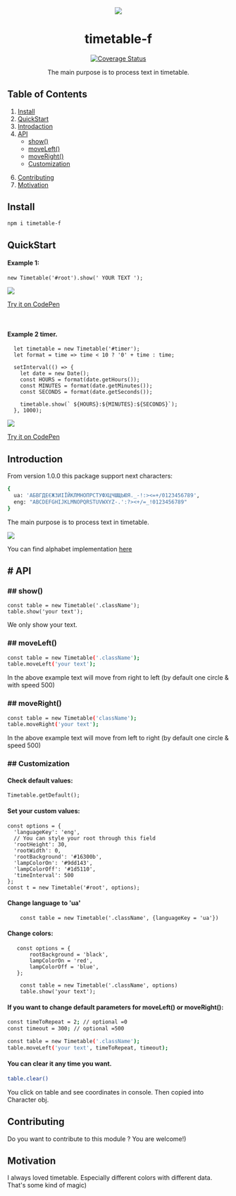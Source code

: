 <div align="center">
<a href="https://github.com/SVladikO/timetable-f">
    <img src="https://github.com/SVladikO/timetable-f/blob/develop/assets/img/icon.png?raw=true">
  </a>

  <h1>timetable-f</h1>
  <a href='https://coveralls.io/github/SVladikO/timetable-f?branch=master'><img src='https://coveralls.io/repos/github/SVladikO/timetable-f/badge.svg?branch=master' alt='Coverage Status' /></a>


   <p>The main purpose is to process text in timetable.</p>
</div>

## Table of Contents

1. [Install](#install)
2. [QuickStart](#quickStart)
2. [Introdaction](#introdaction)
4. [API](#api)
    * [show()](#show)
    * [moveLeft()](#moveLeft)
    * [moveRight()](#moveRight)
    * [Customization](#Customization)

[//]: # (    * [createCharacter]&#40;#createCharacter&#41;)

6. [Contributing](#contributin4)
7. [Motivation](#motivation)

<h2 id='Install'>Install</h2>

```bash
npm i timetable-f
```
<h2 id='quickStart'>QuickStart</h2>
<h4>Example 1:</h4>

```
new Timetable('#root').show(' YOUR TEXT ');
```

<img src="https://github.com/SVladikO/timetable-f/blob/master/assets/img/your_text.png?raw=true">
<br/>
<p>
<a href='https://codepen.io/vlad-serhiychuk/pen/bGvVWdL' target="_blank"> Try it on CodePen</a>
</p>
<br>
<h4>Example 2 timer.</h4>

```
  let timetable = new Timetable('#timer');
  let format = time => time < 10 ? '0' + time : time;

  setInterval(() => {
    let date = new Date();
    const HOURS = format(date.getHours());
    const MINUTES = format(date.getMinutes());
    const SECONDS = format(date.getSeconds());

    timetable.show(` ${HOURS}:${MINUTES}:${SECONDS}`);
  }, 1000);
```

<img src="https://github.com/SVladikO/timetable-f/blob/master/assets/img/timer.png?raw=true">

<p><a href='https://codepen.io/vlad-serhiychuk/pen/XWEmRXL' target="_blank"> Try it on CodePen</a></p>



<h2 id='introdaction'>Introduction</h2>
<p>    
    From version 1.0.0 this package support next characters:
</p>

```bash
{
  ua: 'АБВГДЕЄЖЗИІЇЙКЛМНОПРСТУФХЦЧШЩЬЮЯ._-!:><=+/0123456789',
  eng: "ABCDEFGHIJKLMNOPQRSTUVWXYZ-.':?><+/=_!0123456789"
}
```

<p>The main purpose is to process text in timetable.</p>
<img src="https://github.com/SVladikO/timetable-f/blob/master/assets/img/supported_characters.png?raw=true">

<p>
You can find alphabet implementation   
<a href="https://github.com/SVladikO/timetable-f/blob/master/src/scripts/character.js" target="_blank">here</a>
</p>


<h2 id='api'># API</h2>

<h3 id='show'>## show()</h3>

```
const table = new Timetable('.className');
table.show('your text');
```

We only show your text.

<h3 id='moveLeft'>## moveLeft()</h3>

```bash
const table = new Timetable('.className');
table.moveLeft('your text');
```

In the above example text will move from right to left (by default one circle & with speed 500)

<h3 id='moveRight'>## moveRight()</h3>

```bash
const table = new Timetable('className');
table.moveRight('your text');
```

In the above example text will move from left to right (by default one circle & speed 500)


<h3 id='Customization'>## Customization</h3>


<h4>Check default values: </h4>

```
Timetable.getDefault();
```
<h4> Set your custom values: </h4>

```
const options = {
  'languageKey': 'eng',
  // You can style your root through this field
  'rootHeight': 30,
  'rootWidth': 0,
  'rootBackground': '#16300b',
  'lampColorOn': '#9dd143',
  'lampColorOff': '#1d5110',
  'timeInterval': 500
};
const t = new Timetable('#root', options);
```

<h4>Change language to 'ua'</h4>

```
    const table = new Timetable('.className', {languageKey = 'ua'})
```

<h4>Change colors:</h4>

```
   const options = {
       rootBackground = 'black',
       lampColorOn = 'red',
       lampColorOff = 'blue',
   };
    
    const table = new Timetable('.className', options)
    table.show('your text');
```
<h4>If you want to change default parameters for moveLeft() or moveRight():</h4>

```bash
const timeToRepeat = 2; // optional =0
const timeout = 300; // optional =500

const table = new Timetable('.className');
table.moveLeft('your text', timeToRepeat, timeout);
```

<h4>You can clear it any time you want.</h4>

```bash
table.clear()
```

[//]: # ()
[//]: # (<h3>createCharacter</h3>)

[//]: # (When you want to add some characters or maybe language)

[//]: # (you can use next tool:)

[//]: # ()
[//]: # (```bash)

[//]: # (const Timetable = require&#40;'timetable-f'&#41;;)

[//]: # (Timetable.createCharacter&#40;'className'&#41;;)

[//]: # (```)

You click on table and see coordinates in console.
Then copied into Character obj.

<h2>Contributing</h2>
Do you want to contribute to this module ? You are welcome!)

<h2>Motivation</h2>
I always loved timetable. Especially different colors with different data. That's some kind of magic)